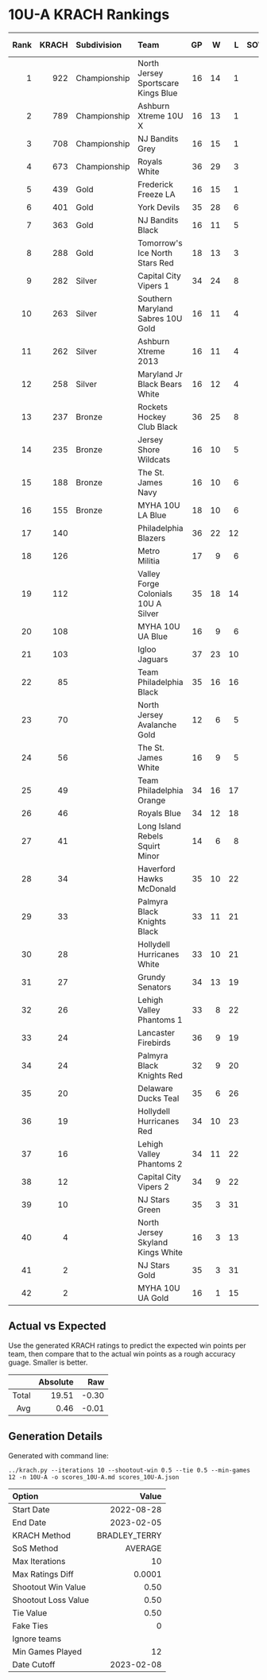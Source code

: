 # 10U-A KRACH Rankings
Rank|KRACH|Subdivision|Team|GP|W|L|SOW|SOL|T|SoS|Exp Wins|Win Diff
---:|---:|:---|:---|---:|---:|---:|---:|---:|---:|---:|---:|---:
1|922|Championship|North Jersey Sportscare Kings Blue|16|14|1|1|0|0|241|13.2|-1.3
2|789|Championship|Ashburn Xtreme 10U X|16|13|1|1|1|0|247|12.9|-1.1
3|708|Championship|NJ Bandits Grey|16|15|1|0|0|0|119|14.0|-1.0
4|673|Championship|Royals White|36|29|3|3|1|0|217|28.9|-2.1
5|439|Gold|Frederick Freeze LA|16|15|1|0|0|0|70|14.5|-0.5
6|401|Gold|York Devils|35|28|6|0|1|0|144|27.6|-0.9
7|363|Gold|NJ Bandits Black|16|11|5|0|0|0|317|10.4|-0.6
8|288|Gold|Tomorrow's Ice North Stars Red|18|13|3|0|1|1|176|13.6|-0.4
9|282|Silver|Capital City Vipers 1|34|24|8|1|1|0|148|24.5|-0.5
10|263|Silver|Southern Maryland Sabres 10U Gold|16|11|4|0|1|0|149|11.3|-0.2
11|262|Silver|Ashburn Xtreme 2013|16|11|4|0|1|0|170|11.3|-0.2
12|258|Silver|Maryland Jr Black Bears White|16|12|4|0|0|0|123|12.0|0.0
13|237|Bronze|Rockets Hockey Club Black|36|25|8|1|2|0|165|26.1|-0.4
14|235|Bronze|Jersey Shore Wildcats|16|10|5|1|0|0|265|10.1|-0.4
15|188|Bronze|The St. James Navy|16|10|6|0|0|0|189|9.8|-0.2
16|155|Bronze|MYHA 10U LA Blue|18|10|6|0|1|1|183|10.9|-0.1
17|140||Philadelphia Blazers|36|22|12|0|2|0|175|23.1|0.1
18|126||Metro Militia|17|9|6|2|0|0|213|10.0|0.0
19|112||Valley Forge Colonials 10U A Silver|35|18|14|1|2|0|210|19.6|0.1
20|108||MYHA 10U UA Blue|16|9|6|1|0|0|120|9.6|0.1
21|103||Igloo Jaguars|37|23|10|2|2|0|63|26.2|1.2
22|85||Team Philadelphia Black|35|16|16|2|1|0|153|17.6|0.1
23|70||North Jersey Avalanche Gold|12|6|5|1|0|0|115|6.6|0.1
24|56||The St. James White|16|9|5|1|1|0|34|10.8|0.8
25|49||Team Philadelphia Orange|34|16|17|0|1|0|122|17.4|0.9
26|46||Royals Blue|34|12|18|3|1|0|130|14.2|0.2
27|41||Long Island Rebels Squirt Minor|14|6|8|0|0|0|162|6.1|0.1
28|34||Haverford Hawks McDonald|35|10|22|1|2|0|152|11.6|0.1
29|33||Palmyra Black Knights Black|33|11|21|1|0|0|154|11.6|0.1
30|28||Hollydell Hurricanes White|33|10|21|1|1|0|168|11.4|0.4
31|27||Grundy Senators|34|13|19|0|2|0|71|14.8|0.8
32|26||Lehigh Valley Phantoms 1|33|8|22|1|2|0|194|9.6|0.1
33|24||Lancaster Firebirds|36|9|19|6|2|0|132|13.8|0.8
34|24||Palmyra Black Knights Red|32|9|20|3|0|0|134|11.1|0.6
35|20||Delaware Ducks Teal|35|6|26|1|2|0|236|7.7|0.2
36|19||Hollydell Hurricanes Red|34|10|23|1|0|0|135|10.7|0.2
37|16||Lehigh Valley Phantoms 2|34|11|22|0|1|0|89|12.3|0.8
38|12||Capital City Vipers 2|34|9|22|0|3|0|117|11.3|0.8
39|10||NJ Stars Green|35|3|31|1|0|0|285|3.6|0.1
40|4||North Jersey Skyland Kings White|16|3|13|0|0|0|60|3.3|0.3
41|2||NJ Stars Gold|35|3|31|0|1|0|120|3.8|0.3
42|2||MYHA 10U UA Gold|16|1|15|0|0|0|92|1.0|0.0

## Actual vs Expected
Use the generated KRACH ratings to predict the expected win points per team, then compare that to the actual win points as a rough accuracy guage. Smaller is better.

||Absolute|Raw
|---:|---:|---:
|Total|19.51|-0.30
|Avg|0.46|-0.01

## Generation Details

Generated with command line:
```
../krach.py --iterations 10 --shootout-win 0.5 --tie 0.5 --min-games 12 -n 10U-A -o scores_10U-A.md scores_10U-A.json
```

| Option | Value |
| :----- | ----: |
| Start Date | 2022-08-28 |
| End Date | 2023-02-05 |
| KRACH Method | BRADLEY_TERRY |
| SoS Method | AVERAGE |
| Max Iterations | 10 |
| Max Ratings Diff | 0.0001 |
| Shootout Win Value | 0.50 |
| Shootout Loss Value | 0.50 |
| Tie Value | 0.50 |
| Fake Ties | 0 |
| Ignore teams |  |
| Min Games Played | 12 |
| Date Cutoff | 2023-02-08 |

